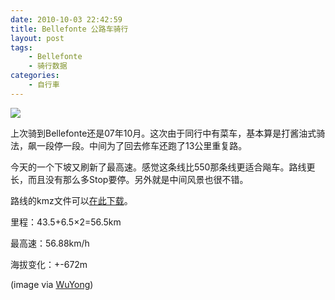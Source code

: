 ```yaml
---
date: 2010-10-03 22:42:59
title: Bellefonte 公路车骑行
layout: post
tags:
    - Bellefonte
    - 骑行数据
categories:
    - 自行車
---
```

![](http://farm8.staticflickr.com/7182/7144179155_9860169a6a_z.jpg)

上次骑到Bellefonte还是07年10月。这次由于同行中有菜车，基本算是打酱油式骑法，飙一段停一段。中间为了回去修车还跑了13公里重复路。

今天的一个下坡又刷新了最高速。感觉这条线比550那条线更适合飚车。路线更长，而且没有那么多Stop要停。另外就是中间风景也很不错。

路线的kmz文件可以<a href="http://goo.gl/6918">在此下载</a>。

里程：43.5+6.5×2=56.5km

最高速：56.88km/h

海拔变化：+-672m

(image via <a href="http://5yong.wordpress.com/" target="_blank">WuYong</a>)
